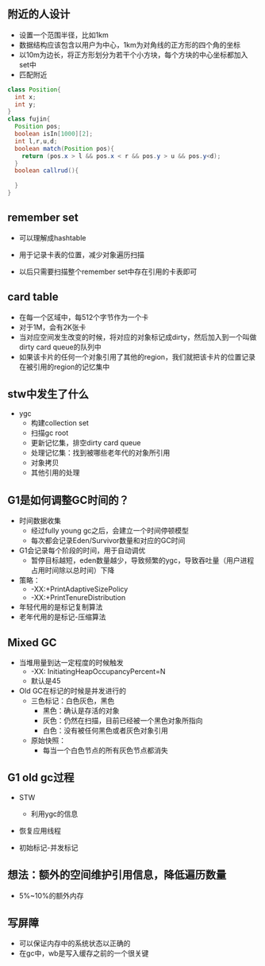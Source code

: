 ## 附近的人设计

- 设置一个范围半径，比如1km
- 数据结构应该包含以用户为中心，1km为对角线的正方形的四个角的坐标
- 以10m为边长，将正方形划分为若干个小方块，每个方块的中心坐标都加入set中
- 匹配附近

```java
class Position{
  int x;
  int y;
}
class fujin{
  Position pos;
  boolean isIn[1000][2];
  int l,r,u,d;
  boolean match(Position pos){
    return (pos.x > l && pos.x < r && pos.y > u && pos.y<d);
  }
  boolean callrud(){
    
  }
}
```



## remember set

- 可以理解成hashtable

- 用于记录卡表的位置，减少对象遍历扫描
- 以后只需要扫描整个remember set中存在引用的卡表即可

## card table

- 在每一个区域中，每512个字节作为一个卡
- 对于1M，会有2K张卡
- 当对应空间发生改变的时候，将对应的对象标记成dirty，然后加入到一个叫做dirty card queue的队列中
- 如果该卡片的任何一个对象引用了其他的region，我们就把该卡片的位置记录在被引用的region的记忆集中

## stw中发生了什么

- ygc
  - 构建collection set
  - 扫描gc root
  - 更新记忆集，排空dirty card queue
  - 处理记忆集：找到被哪些老年代的对象所引用
  - 对象拷贝
  - 其他引用的处理

## G1是如何调整GC时间的？

- 时间数据收集
  - 经过fully young gc之后，会建立一个时间停顿模型
  - 每次都会记录Eden/Survivor数量和对应的GC时间
- G1会记录每个阶段的时间，用于自动调优
  - 暂停目标越短，eden数量越少，导致频繁的ygc，导致吞吐量（用户进程占用时间除以总时间）下降
- 策略：
  - -XX:+PrintAdaptiveSizePolicy
  - -XX:+PrintTenureDistribution
- 年轻代用的是标记复制算法
- 老年代用的是标记-压缩算法



## Mixed GC

- 当堆用量到达一定程度的时候触发
  - -XX: InitiatingHeapOccupancyPercent=N
  - 默认是45
- Old GC在标记的时候是并发进行的
  - 三色标记：白色灰色，黑色
    - 黑色：确认是存活的对象
    - 灰色：仍然在扫描，目前已经被一个黑色对象所指向
    - 白色：没有被任何黑色或者灰色对象引用
  - 原始快照：
    - 每当一个白色节点的所有灰色节点都消失



## G1 old gc过程

- STW

  - 利用ygc的信息

- 恢复应用线程

- 初始标记-并发标记

  

## 想法：额外的空间维护引用信息，降低遍历数量

- 5%~10%的额外内存

## 写屏障

- 可以保证内存中的系统状态以正确的
- 在gc中，wb是写入缓存之前的一个很关键